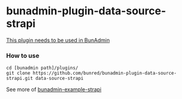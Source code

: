 # bunadmin-plugin-data-source-strapi
[This plugin needs to be used in BunAdmin](https://github.com/bunred/bunadmin)

### How to use

```
cd [bunadmin path]/plugins/
git clone https://github.com/bunred/bunadmin-plugin-data-source-strapi.git data-source-strapi
```

See more of [bunadmin-example-strapi](https://github.com/bunred/bunadmin-example-strapi)

